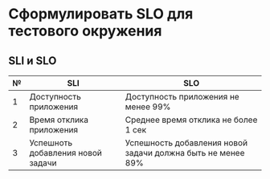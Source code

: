 # Сформулировать SLO для тестового окружения

## SLI и SLO


|№|SLI|SLO|
|-|----|----|
|1|Доступность приложения|Доступность приложения не менее 99%|
|2|Время отклика приложения|Среднее время отклика не более 1 сек|
|3|Успешноть добавления новой задачи|Успешность добавления новой задачи должна быть не менее 89%|
